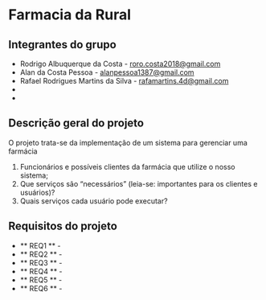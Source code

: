 # Farmacia da Rural

## Integrantes do grupo
* Rodrigo Albuquerque da Costa - roro.costa2018@gmail.com
* Alan da Costa Pessoa - alanpessoa1387@gmail.com
* Rafael Rodrigues Martins da Silva - rafamartins.4d@gmail.com
*
*

## Descrição geral do projeto
O projeto trata-se da implementação de um sistema para gerenciar uma farmácia 

 1. Funcionários e possíveis clientes da farmácia que utilize o nosso sistema;
 2. Que serviços são “necessários” (leia-se: importantes para os clientes e usuários)?
 3. Quais serviços cada usuário pode executar?

## Requisitos do projeto

* ** REQ1 ** - 
* ** REQ2 ** - 
* ** REQ3 ** -
* ** REQ4 ** -
* ** REQ5 ** -
* ** REQ6 ** -
